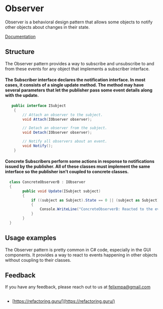 ﻿# Observer

Observer is a behavioral design pattern that allows some objects to notify other objects about changes in their state.



[Documentation](https://refactoring.guru/design-patterns)

## Structure

The Observer pattern provides a way to subscribe and unsubscribe to and from these events for any object that implements a subscriber interface.



#### The Subscriber interface declares the notification interface. In most cases, it consists of a single update method. The method may have several parameters that let the publisher pass some event details along with the update.

```csharp
   public interface ISubject
    {
        // Attach an observer to the subject.
        void Attach(IObserver observer);

        // Detach an observer from the subject.
        void Detach(IObserver observer);

        // Notify all observers about an event.
        void Notify();
    }
```

#### Concrete Subscribers perform some actions in response to notifications issued by the publisher. All of these classes must implement the same interface so the publisher isn’t coupled to concrete classes.

```csharp
  class ConcreteObserverB : IObserver
  {
        public void Update(ISubject subject)
        {
            if ((subject as Subject).State == 0 || (subject as Subject).State >= 2)
            {
                Console.WriteLine("ConcreteObserverB: Reacted to the event.");
            }
        }
  }
```


## Usage examples

The Observer pattern is pretty common in C# code, especially in the GUI components. It provides a way to react to events happening in other objects without coupling to their classes.
## Feedback

If you have any feedback, please reach out to us at felixmpa@gmail.com

## 

- [https://refactoring.guru/](https://refactoring.guru/)


